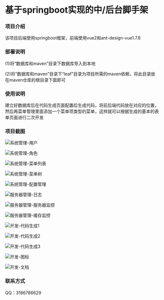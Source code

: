 # 基于springboot实现的中/后台脚手架

### 项目介绍

该项目后端使用springboot框架，前端使用vue2和ant-design-vue1.7.8

### 部署说明

(1)将“数据库和maven”目录下数据库导入到本地

(2)将“数据库和maven”目录下“leaf”目录为项目所需的maven依赖，将此目录放在maven仓库的根目录下面即可

### 使用说明

建立好数据库后在代码生成页面配置后生成代码，将前后端代码放在对应的位置，然后再菜单管理里面添加一个菜单项类型的菜单，这样就可以根据生成的基本的表单页面进行二次开发

### 项目截图

![系统管理-用户](https://github.com/Drew0323/LeafSystem/blob/master/img/系统管理-用户.jpg)

![系统管理-角色](https://github.com/Drew0323/LeafSystem/blob/master/img/系统管理-角色.jpg)

![系统管理-菜单列表](https://github.com/Drew0323/LeafSystem/blob/master/img/系统管理-菜单列表.jpg)

![系统管理-菜单树](https://github.com/Drew0323/LeafSystem/blob/master/img/系统管理-菜单树.jpg)

![系统管理-配置管理](https://github.com/Drew0323/LeafSystem/blob/master/img/系统管理-配置管理.jpg)

![服务器管理-日志](https://github.com/Drew0323/LeafSystem/blob/master/img/服务器管理-日志.jpg)

![服务器管理-服务器监控](https://github.com/Drew0323/LeafSystem/blob/master/img/服务器管理-服务器监控.jpg)

![服务器管理-缓存监控](https://github.com/Drew0323/LeafSystem/blob/master/img/服务器管理-缓存监控.jpg)

![开发-代码生成1](https://github.com/Drew0323/LeafSystem/blob/master/img/开发-代码生成1.jpg)

![开发-代码生成2](https://github.com/Drew0323/LeafSystem/blob/master/img/开发-代码生成2.jpg)

![开发-代码生成3](https://github.com/Drew0323/LeafSystem/blob/master/img/开发-代码生成3.jpg)

![开发-图标](https://github.com/Drew0323/LeafSystem/blob/master/img/开发-图标.jpg)

![开发-文档](https://github.com/Drew0323/LeafSystem/blob/master/img/开发-文档.jpg)

### 联系方式

QQ：3186786629